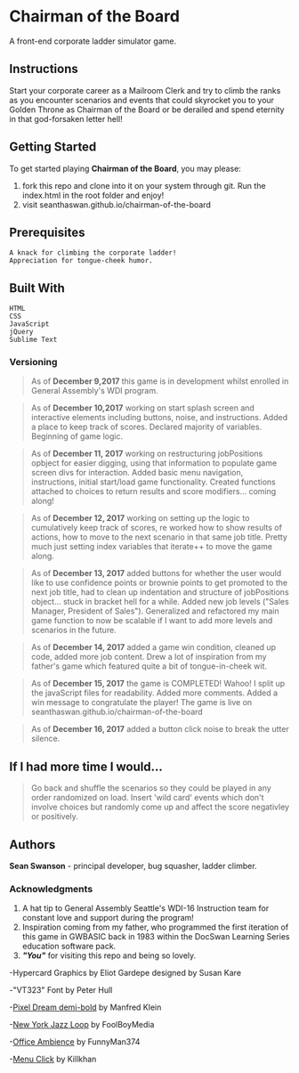 # Chairman of the Board
A front-end corporate ladder simulator game.

## Instructions
Start your corporate career as a Mailroom Clerk and try to climb the ranks as you encounter scenarios and events that could skyrocket you to your Golden Throne as Chairman of the Board or be derailed and spend eternity in that god-forsaken letter hell!


## Getting Started

   To get started playing **Chairman of the Board**, you may please:

   1. fork this repo and clone into it on your system through git. Run the index.html in the root folder and enjoy!
   2. visit seanthaswan.github.io/chairman-of-the-board
   

## Prerequisites

	A knack for climbing the corporate ladder!
	Appreciation for tongue-cheek humor.



## Built With

	HTML
	CSS
	JavaScript
	jQuery
	Sublime Text

### Versioning

> As of **December 9,2017** this game is in development whilst enrolled in General Assembly's WDI program.

> As of **December 10,2017** working on start splash screen and interactive elements including buttons, noise, and instructions. Added a place to keep track of scores. Declared majority of variables. Beginning of game logic.

> As of **December 11, 2017** working on restructuring jobPositions opbject for easier digging, using that information to populate game screen divs for interaction. Added basic menu navigation, instructions, initial start/load game functionality. Created functions attached to choices to return results and score modifiers... coming along!

> As of **December 12, 2017** working on setting up the logic to cumulatively keep track of scores, re worked how to show results of actions, how to move to the next scenario in that same job title. Pretty much just setting index variables that iterate++ to move the game along.

> As of **December 13, 2017** added buttons for whether the user would like to use confidence points or brownie points to get promoted to the next job title, had to clean up indentation and structure of jobPositions object... stuck in bracket hell for a while. Added new job levels ("Sales Manager, President of Sales"). Generalized and refactored my main game function to now be scalable if I want to add more levels and scenarios in the future.

> As of **December 14, 2017** added a game win condition, cleaned up code, added more job content. Drew a lot of inspiration from my father's game which featured quite a bit of tongue-in-cheek wit.

> As of **December 15, 2017** the game is COMPLETED! Wahoo! I split up the javaScript files for readability. Added more comments. Added a win message to congratulate the player! The game is live on seanthaswan.github.io/chairman-of-the-board

> As of **December 16, 2017** added a button click noise to break the utter silence. 

## If I had more time I would...

> Go back and shuffle the scenarios so they could be played in any order randomized on load. Insert 'wild card' events which don't involve choices but randomly come up and affect the score negativley or positively. 

## Authors

**Sean Swanson** - principal developer, bug squasher, ladder climber.


### Acknowledgments

1. A hat tip to General Assembly Seattle's WDI-16 Instruction team for constant love and support during the program!
2. Inspiration coming from my father, who programmed the first iteration of this game in GWBASIC back in 1983 within the DocSwan Learning Series education software pack.
3. _**"You"**_ for visiting this repo and being so lovely.

-Hypercard Graphics by Eliot Gardepe designed by Susan Kare

-"VT323" Font by Peter Hull

-[Pixel Dream demi-bold](https://www.1001freefonts.com/pixel-dreams-demi-bold.font) by Manfred Klein

-[New York Jazz Loop](https://freesound.org/s/347848/) by FoolBoyMedia

-[Office Ambience](https://freesound.org/s/108695/) by FunnyMan374

-[Menu Click](https://freesound.org/s/150222/) by Killkhan
